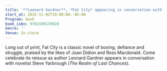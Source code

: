 ```yaml
---
title: '**Leonard Gardner**, *Fat City* appearing in conversation with Steve Yarbrough'
start_at: 2015-11-02T19:00:00.-05:00
Program: bash
book_isbn: 9781590178928
Genre: ''
Venue: In-store
---
```


Long out of print, Fat City is a classic novel of boxing, defiance and struggle, praised by the likes of Joan Didion and Ross Macdonald. Come celebrate its reissue as author Leonard Gardner appears in conversation with novelist Steve Yarbrough (*The Realm of Last Chances*).
